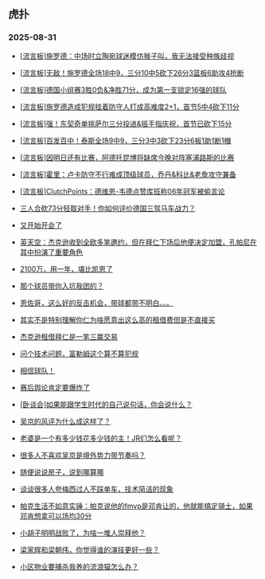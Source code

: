 ## 虎扑 
### 2025-08-31

+ [[流言板]施罗德：中场时立陶宛球迷模仿猴子叫，我无法接受种族歧视](https://bbs.hupu.com/634633642.html)

+ [[流言板]无敌！施罗德全场18中9，三分10中5砍下26分3篮板6助攻4抢断](https://bbs.hupu.com/634632132.html)

+ [[流言板]德国小组赛3胜0负&amp;净胜71分，成为第一支锁定16强的球队](https://bbs.hupu.com/634632450.html)

+ [[流言板]施罗德造成犯规挂着防守人打成高难度2+1，首节5中4砍下11分](https://bbs.hupu.com/634630607.html)

+ [[流言板]强！东契奇单挑萨尔三分投进&amp;摇手指庆祝，首节已砍下15分](https://bbs.hupu.com/634635373.html)

+ [[流言板]百发百中！泰斯全场9中9，三分3中3砍下23分6板1助1断1帽](https://bbs.hupu.com/634632203.html)

+ [[流言板]因明日还有比赛，阿德托昆博将缺席今晚对阵塞浦路斯的比赛](https://bbs.hupu.com/634633619.html)

+ [[流言板]霍里：卢卡防守不行难成顶级球员，乔丹&amp;科比&amp;老詹攻守兼备](https://bbs.hupu.com/634630736.html)

+ [[流言板]ClutchPoints：德维恩-韦德点赞库班称06年冠军被偷言论](https://bbs.hupu.com/634630488.html)

+ [三人合砍73分轻取对手！你如何评价德国三驾马车战力？](https://bbs.hupu.com/634632402.html)

+ [又开始开会了](https://bbs.hupu.com/634628782.html)

+ [英天空：杰克逊收到全欧多笔邀约，但在拜仁下场后他便决定加盟，孔帕尼在其中扮演了重要角色](https://bbs.hupu.com/634630127.html)

+ [2100万，用一年，堪比凯恩了](https://bbs.hupu.com/634628479.html)

+ [那个球员带你入坑我团的？](https://bbs.hupu.com/634627513.html)

+ [恩佐哥，这么好的反击机会，带球都带不明白。。。](https://bbs.hupu.com/634631947.html)

+ [其实不是特别理解你仁为啥愿意出这么高的租借费但是不直接买](https://bbs.hupu.com/634628465.html)

+ [杰克逊租借拜仁是一笔三赢交易](https://bbs.hupu.com/634629289.html)

+ [问个技术问题，富勒姆这个算不算犯规](https://bbs.hupu.com/634632047.html)

+ [相信球队！](https://bbs.hupu.com/634632273.html)

+ [赛后舆论肯定要爆炸了](https://bbs.hupu.com/634632963.html)

+ [[卧谈会]如果能跟学生时代的自己说句话，你会说什么？](https://bbs.hupu.com/634631245.html)

+ [吴京的风评为什么成这样了？](https://bbs.hupu.com/634630262.html)

+ [老婆是一个有多少钱花多少钱的主！JR们怎么看呢？](https://bbs.hupu.com/634632704.html)

+ [很多人不喜欢吴京是境外势力带节奏吗？](https://bbs.hupu.com/634634486.html)

+ [随便说说房子，说到哪算哪](https://bbs.hupu.com/634630897.html)

+ [谈谈很多人夸梅西过人不踩单车，技术简洁的现象](https://bbs.hupu.com/634633427.html)

+ [帕克生活不如意实锤：帕克说他的fmvp是邓肯让的，他就能搞定骑士，如果邓肯想拿可以场均30分](https://bbs.hupu.com/634630775.html)

+ [小胡子明明战败了，为啥一堆人崇拜他？](https://bbs.hupu.com/634631824.html)

+ [梁家辉和梁朝伟，你觉得谁的演技更好一些？](https://bbs.hupu.com/634631020.html)

+ [小区物业要捕杀我养的流浪猫怎么办？](https://bbs.hupu.com/634631136.html)

